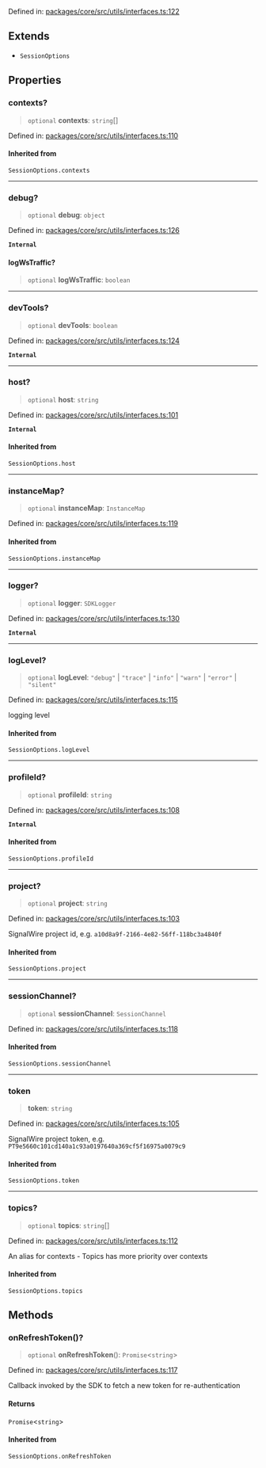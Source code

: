 Defined in: [packages/core/src/utils/interfaces.ts:122](https://github.com/signalwire/signalwire-js/blob/52fa77b6c8db68f4c99b30b3776f45a4309e15bf/packages/core/src/utils/interfaces.ts#L122)

## Extends

- `SessionOptions`

## Properties

### contexts?

> `optional` **contexts**: `string`[]

Defined in: [packages/core/src/utils/interfaces.ts:110](https://github.com/signalwire/signalwire-js/blob/52fa77b6c8db68f4c99b30b3776f45a4309e15bf/packages/core/src/utils/interfaces.ts#L110)

#### Inherited from

`SessionOptions.contexts`

***

### debug?

> `optional` **debug**: `object`

Defined in: [packages/core/src/utils/interfaces.ts:126](https://github.com/signalwire/signalwire-js/blob/52fa77b6c8db68f4c99b30b3776f45a4309e15bf/packages/core/src/utils/interfaces.ts#L126)

**`Internal`**

#### logWsTraffic?

> `optional` **logWsTraffic**: `boolean`

***

### devTools?

> `optional` **devTools**: `boolean`

Defined in: [packages/core/src/utils/interfaces.ts:124](https://github.com/signalwire/signalwire-js/blob/52fa77b6c8db68f4c99b30b3776f45a4309e15bf/packages/core/src/utils/interfaces.ts#L124)

**`Internal`**

***

### host?

> `optional` **host**: `string`

Defined in: [packages/core/src/utils/interfaces.ts:101](https://github.com/signalwire/signalwire-js/blob/52fa77b6c8db68f4c99b30b3776f45a4309e15bf/packages/core/src/utils/interfaces.ts#L101)

**`Internal`**

#### Inherited from

`SessionOptions.host`

***

### instanceMap?

> `optional` **instanceMap**: `InstanceMap`

Defined in: [packages/core/src/utils/interfaces.ts:119](https://github.com/signalwire/signalwire-js/blob/52fa77b6c8db68f4c99b30b3776f45a4309e15bf/packages/core/src/utils/interfaces.ts#L119)

#### Inherited from

`SessionOptions.instanceMap`

***

### logger?

> `optional` **logger**: `SDKLogger`

Defined in: [packages/core/src/utils/interfaces.ts:130](https://github.com/signalwire/signalwire-js/blob/52fa77b6c8db68f4c99b30b3776f45a4309e15bf/packages/core/src/utils/interfaces.ts#L130)

**`Internal`**

***

### logLevel?

> `optional` **logLevel**: `"debug"` \| `"trace"` \| `"info"` \| `"warn"` \| `"error"` \| `"silent"`

Defined in: [packages/core/src/utils/interfaces.ts:115](https://github.com/signalwire/signalwire-js/blob/52fa77b6c8db68f4c99b30b3776f45a4309e15bf/packages/core/src/utils/interfaces.ts#L115)

logging level

#### Inherited from

`SessionOptions.logLevel`

***

### profileId?

> `optional` **profileId**: `string`

Defined in: [packages/core/src/utils/interfaces.ts:108](https://github.com/signalwire/signalwire-js/blob/52fa77b6c8db68f4c99b30b3776f45a4309e15bf/packages/core/src/utils/interfaces.ts#L108)

**`Internal`**

#### Inherited from

`SessionOptions.profileId`

***

### project?

> `optional` **project**: `string`

Defined in: [packages/core/src/utils/interfaces.ts:103](https://github.com/signalwire/signalwire-js/blob/52fa77b6c8db68f4c99b30b3776f45a4309e15bf/packages/core/src/utils/interfaces.ts#L103)

SignalWire project id, e.g. `a10d8a9f-2166-4e82-56ff-118bc3a4840f`

#### Inherited from

`SessionOptions.project`

***

### sessionChannel?

> `optional` **sessionChannel**: `SessionChannel`

Defined in: [packages/core/src/utils/interfaces.ts:118](https://github.com/signalwire/signalwire-js/blob/52fa77b6c8db68f4c99b30b3776f45a4309e15bf/packages/core/src/utils/interfaces.ts#L118)

#### Inherited from

`SessionOptions.sessionChannel`

***

### token

> **token**: `string`

Defined in: [packages/core/src/utils/interfaces.ts:105](https://github.com/signalwire/signalwire-js/blob/52fa77b6c8db68f4c99b30b3776f45a4309e15bf/packages/core/src/utils/interfaces.ts#L105)

SignalWire project token, e.g. `PT9e5660c101cd140a1c93a0197640a369cf5f16975a0079c9`

#### Inherited from

`SessionOptions.token`

***

### topics?

> `optional` **topics**: `string`[]

Defined in: [packages/core/src/utils/interfaces.ts:112](https://github.com/signalwire/signalwire-js/blob/52fa77b6c8db68f4c99b30b3776f45a4309e15bf/packages/core/src/utils/interfaces.ts#L112)

An alias for contexts - Topics has more priority over contexts

#### Inherited from

`SessionOptions.topics`

## Methods

### onRefreshToken()?

> `optional` **onRefreshToken**(): `Promise`\<`string`\>

Defined in: [packages/core/src/utils/interfaces.ts:117](https://github.com/signalwire/signalwire-js/blob/52fa77b6c8db68f4c99b30b3776f45a4309e15bf/packages/core/src/utils/interfaces.ts#L117)

Callback invoked by the SDK to fetch a new token for re-authentication

#### Returns

`Promise`\<`string`\>

#### Inherited from

`SessionOptions.onRefreshToken`
